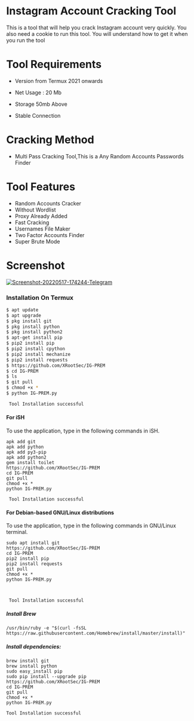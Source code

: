 
# Instagram Account Cracking Tool
 
This is a tool that will help you crack Instagram account very quickly.  You also need a cookie to run this tool.  You will understand how to get it when you run the tool

#

# Tool Requirements 

+ Version from Termux 2021 onwards

 + Net Usage : 20 Mb

+ Storage 50mb Above

+ Stable Connection

#  Cracking Method

+ Multi Pass Cracking Tool,This is a Any Random Accounts Passwords Finder



# Tool Features

+ Random Accounts Cracker
+ Without Wordlist
+ Proxy Already Added
+ Fast Cracking
+ Usernames File Maker
+ Two Factor Accounts Finder
+ Super Brute Mode

#

# Screenshot

<a href="https://ibb.co/gRzDcBy"><img src="https://i.ibb.co/XCSzGvX/Screenshot-20220517-174244-Telegram.png" alt="Screenshot-20220517-174244-Telegram" border="0"></a>




### Installation On Termux
 
 
```bash
$ apt update
$ apt upgrade
$ pkg install git
$ pkg install python
$ pkg install python2
$ apt-get install pip
$ pip2 install pip
$ pip2 install cpython
$ pip2 install mechanize
$ pip2 install requests
$ https://github.com/XRootSec/IG-PREM
$ cd IG-PREM
$ ls
$ git pull
$ chmod +x *
$ python IG-PREM.py

 Tool Installation successful

```
#### For iSH
 
To use the application, type in the following commands in iSH.
```shell script
apk add git
apk add python
apk add py3-pip
apk add python2
gem install toilet
https://github.com/XRootSec/IG-PREM
cd IG-PREM
git pull
chmod +x *
python IG-PREM.py

 Tool Installation successful

```

#### For Debian-based GNU/Linux distributions
 
To use the application, type in the following commands in GNU/Linux terminal.
```shell script
sudo apt install git
https://github.com/XRootSec/IG-PREM
cd IG-PREM
pip2 install pip
pip2 install requests
git pull
chmod +x *
python IG-PREM.py



 Tool Installation successful

```


##### Install Brew
 
```shell script
/usr/bin/ruby -e "$(curl -fsSL https://raw.githubusercontent.com/Homebrew/install/master/install)"
````
 
##### Install dependencies:
 
```shell script
brew install git
brew install python
sudo easy_install pip
sudo pip install --upgrade pip
https://github.com/XRootSec/IG-PREM
cd IG-PREM
git pull
chmod +x *
python IG-PREM.py

Tool Installation successful

```




